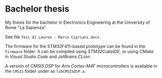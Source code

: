 # Bachelor thesis

My thesis for the bachelor in Electronics Engineering at the University of Rome "La Sapienza".

See file `Tesi di Laurea - Marco Cipriani.docx`.

The firmware for the STM32F411-based prototype can be found in the `Firmware` folder.
It can be compiled using _STM32CubeIDE_, or using _CMake_ in _Visual Studio Code_ and _JetBrains CLion_.

A version of _CMSIS DSP_ for _Arm Cortex-M4F_ microcontrollers is available in the `CMSIS` folder under as `libCMSISDSP.a`.